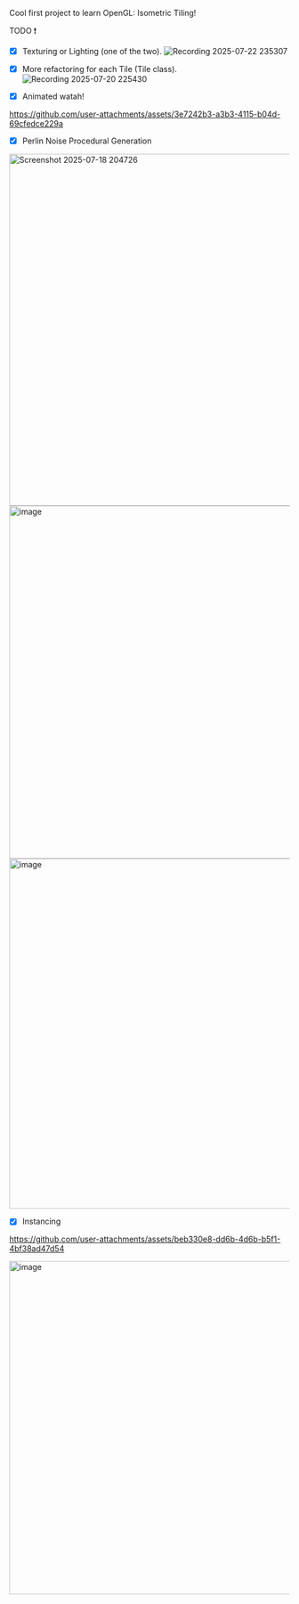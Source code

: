Cool first project to learn OpenGL: Isometric Tiling!

TODO :exclamation:
- [X] Texturing or Lighting (one of the two).
  ![Recording 2025-07-22 235307](https://github.com/user-attachments/assets/c7a019c6-4048-4ead-8f04-ec80ac61548a)
- [X] More refactoring for each Tile (Tile class).
![Recording 2025-07-20 225430](https://github.com/user-attachments/assets/c1b039a0-1b8f-41e6-a32f-6460cf67409c)
- [X] Animated watah!


https://github.com/user-attachments/assets/3e7242b3-a3b3-4115-b04d-69cfedce229a


- [X] Perlin Noise Procedural Generation
<img width="789" height="632" alt="Screenshot 2025-07-18 204726" src="https://github.com/user-attachments/assets/07dfb2b3-d8b8-44e3-9bd9-929d76e63250" />
<img width="791" height="634" alt="image" src="https://github.com/user-attachments/assets/c58a7a95-e836-474e-9750-b881d3c8176b" />
<img width="780" height="629" alt="image" src="https://github.com/user-attachments/assets/355c258f-8c99-402a-8478-46036763e729" />

- [X] Instancing

https://github.com/user-attachments/assets/beb330e8-dd6b-4d6b-b5f1-4bf38ad47d54


<img width="797" height="599" alt="image" src="https://github.com/user-attachments/assets/be21a382-d7ef-4abe-8918-aa1beb611e96" />

